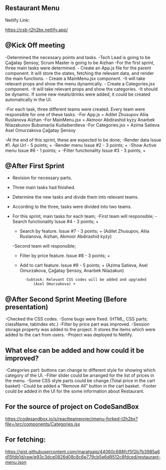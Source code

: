 ## Restaurant Menu

Netlify Link:

https://csb-t2h2bx.netlify.app/


## @Kick Off meeting 

-Determined the necessary points and tasks.
-Tech Lead is going to  be Çağatay Şensoy, Scrum Master is going to be Aizhan 
-For the first sprint, three main tasks were determined.
	- Create an App.js file for the parent component. It will store the states, fetching the relevant data, and render the main functions.
	- Create a MainMenu.jsx component. 
		-It will take relevant props and show the menu dynamically.
	- Create a Categories.jsx component.
		-It will take relevant props and show the categories.
		-It should be dynamic. If some new meals/drinks were added, it could be created automatically in the UI.

-For each task, three different teams were created. Every team were responsible for one of these tasks.
 	-For App.js = Adilet Zhusupov
		          Aliia Ruslanova
		          Aizhan 
-For MainMenu.jsx = Akmoor Abdirashid kyzy
		          	          Anarbek Niiazakunov 
		                      Bubumariia Kudaiberdieva
	-For Categories.jsx = Azima Satieva
		                      Asel Omurzakova 
		                      Çağatay Şensoy

-At the end of this sprint, these are expected to be done;
 -Render data Issue #1. Api Url - 5 points; +
 -Render menu Issue #2 - 3 points; +
 -Show Active menu Issue #6 - 1 points; +
 -Filter functionality Issue #3 - 3 points; +

## @After First Sprint

- Revision for necessary parts.
- Three main tasks had finished.
- Determine the new tasks and divide them into relevant teams.
- According to the three, tasks were divided into two teams.
- For this sprint, main tasks for each team;
	-First team will responsible;
 		- Search functionality Issue #4 - 3 points; +
    - Search by feature. Issue #7 - 3 points; +
(Adilet Zhusupov,  Aliia Ruslanova, Aizhan,  Akmoor Abdirashid kyzy)

  -Second team will responsible;
    - Filter by price feature. Issue #8 - 3 points; +
    - Add to cart feature. Issue #9 - 5 points; +
(Azima Satieva, Asel Omurzakova, Çağatay Şensoy,  Anarbek Niiazakun)		                      

			-Subtask: Relevant CSS codes will be added and upgraded
				(Asel Omurzakova) +
	
## @After Second Sprint Meeting (Before presentation)

-Checked the CSS codes.
-Some bugs were fixed. (HTML, CSS  parts; className, tabIndex etc.)
-Filter by price part was improved.
-Session storage property was added to the project. It stores the items which were added to the cart from users.
-Project was deployed to Netlify.

##  What else can be added and how could it be improved?

-Categories part: buttons can change to different style for showing which category of the UI.
-Filter slider could be arranged for the list of prices in the menu. 
-Some CSS style parts could be change.(Total price in the cart basket)
-Could be added a  “Remove All” button in the cart basket.
-Footer could be added in the UI for the some information about Restaurant.




## For the source of project on CodeSandBox

https://codesandbox.io/s/reactteamprojectmenu-forked-t2h2bx?file=/src/components/Categories.jsx

## For fetching:

https://gist.githubusercontent.com/maratgaip/44060c688fcf5f2b7b3985a6d15fdb1d/raw/e93c3dce0826d08c8c6e779cb5e6d9512c8fdced/restaurant-menu.json


